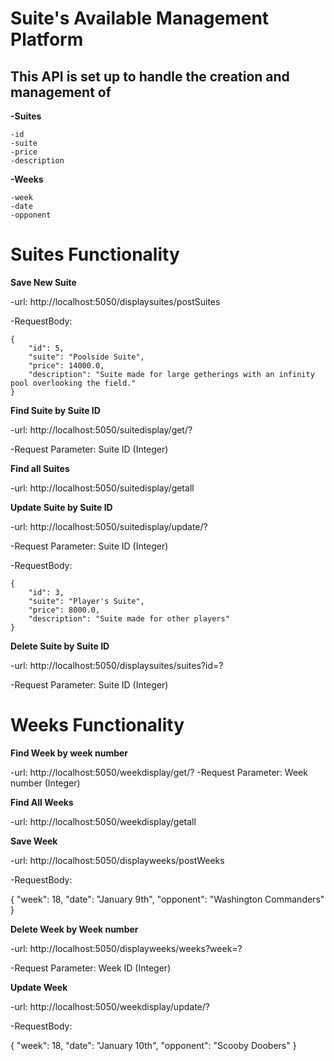 Suite's Available Management Platform
==============================

This API is set up to handle the creation and management of
----------------------------------------------------------
**-Suites**
    
    -id
    -suite
    -price
    -description
**-Weeks**
   
    -week
    -date
    -opponent
    
    
Suites Functionality
=======================

**Save New Suite**

-url: http://localhost:5050/displaysuites/postSuites

-RequestBody:

    {
        "id": 5,
        "suite": "Poolside Suite",
        "price": 14000.0,
        "description": "Suite made for large getherings with an infinity pool overlooking the field."
    }
    
**Find Suite by Suite ID**

-url: http://localhost:5050/suitedisplay/get/?

-Request Parameter: Suite ID (Integer)
    
**Find all Suites**

-url: http://localhost:5050/suitedisplay/getall
    
**Update Suite by Suite ID**

-url: http://localhost:5050/suitedisplay/update/?

-Request Parameter: Suite ID (Integer)

-RequestBody:

    {
        "id": 3,
        "suite": "Player's Suite",
        "price": 8000.0,
        "description": "Suite made for other players"
    }
                  
**Delete Suite by Suite ID**

-url: http://localhost:5050/displaysuites/suites?id=?

-Request Parameter: Suite ID (Integer)
   
   
Weeks Functionality
======================

**Find Week by week number**

-url: http://localhost:5050/weekdisplay/get/?
-Request Parameter: Week number (Integer)

**Find All Weeks**

-url: http://localhost:5050/weekdisplay/getall
    
**Save Week**

-url: http://localhost:5050/displayweeks/postWeeks

-RequestBody:

   {
        "week": 18,
        "date": "January 9th",
        "opponent": "Washington Commanders"
    }
                   
**Delete Week by Week number**

-url: http://localhost:5050/displayweeks/weeks?week=?

-Request Parameter: Week ID (Integer)
     
 **Update Week**
 
 -url: http://localhost:5050/weekdisplay/update/?
 
 -RequestBody:
 
 {
        "week": 18,
        "date": "January 10th",
        "opponent": "Scooby Doobers"
    }
